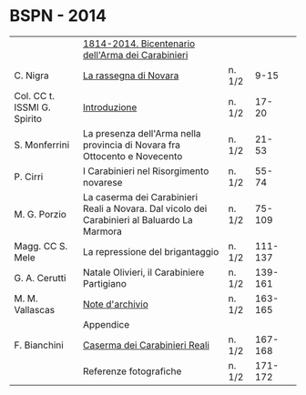 # BSPN - 2014

<table>
    <tr>
        <td></td>
        <td><a href="http://www.ssno.it/BSPNo/bspn_2014.html">1814-2014. Bicentenario dell'Arma dei Carabinieri</a>
        </td>
        <td></td>
        <td></td>
        <td></td>
    </tr>
    <tr>
        <td>C. Nigra</td>
        <td><a href="http://www.ssno.it/BSPNo/bspn_2014.html#01">La rassegna di Novara</a></td>
        <td>n. 1/2</td>
        <td>9-15</td>
        <td></td>
    </tr>
    <tr>
        <td>Col. CC t. ISSMI G. Spirito</td>
        <td><a href="http://www.ssno.it/BSPNo/bspn_2014.html#02">Introduzione</a></td>
        <td>n. 1/2</td>
        <td>17-20</td>
        <td></td>
    </tr>
    <tr>
        <td>S. Monferrini</td>
        <td>La presenza dell'Arma nella provincia di Novara fra Ottocento e Novecento</td>
        <td>n. 1/2</td>
        <td>21-53</td>
        <td></td>
    </tr>
    <tr>
        <td>P. Cirri</td>
        <td>I Carabinieri nel Risorgimento novarese</td>
        <td>n. 1/2</td>
        <td>55-74</td>
        <td></td>
    </tr>
    <tr>
        <td>M. G. Porzio</td>
        <td>La caserma dei Carabinieri Reali a Novara. Dal vicolo dei Carabinieri al Baluardo La Marmora</td>
        <td>n. 1/2</td>
        <td>75-109</td>
        <td></td>
    </tr>
    <tr>
        <td>Magg. CC S. Mele</td>
        <td>La repressione del brigantaggio</td>
        <td>n. 1/2</td>
        <td>111-137</td>
        <td></td>
    </tr>
    <tr>
        <td>G. A. Cerutti</td>
        <td>Natale Olivieri, il Carabiniere Partigiano</td>
        <td>n. 1/2</td>
        <td>139-161</td>
        <td></td>
    </tr>
    <tr>
        <td>M. M. Vallascas</td>
        <td><a href="http://www.ssno.it/BSPNo/bspn_2014.html#08">Note d'archivio</a></td>
        <td>n. 1/2</td>
        <td>163-165</td>
        <td></td>
    </tr>
    <tr>
        <td></td>
        <td>Appendice</td>
        <td></td>
        <td></td>
        <td></td>
    </tr>
    <tr>
        <td>F. Bianchini</td>
        <td><a href="http://www.ssno.it/BSPNo/bspn_2014.html#09">Caserma dei Carabinieri Reali</a></td>
        <td>n. 1/2</td>
        <td>167-168</td>
        <td></td>
    </tr>
    <tr>
        <td></td>
        <td>Referenze fotografiche</td>
        <td>n. 1/2</td>
        <td>171-172</td>
        <td></td>
    </tr>
</table>